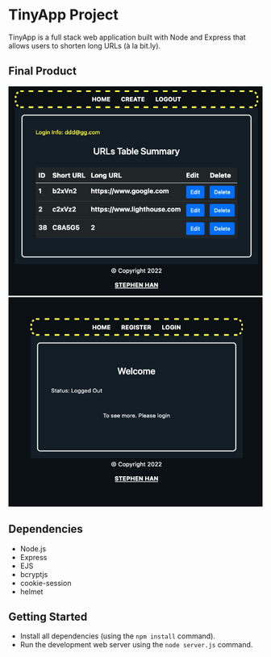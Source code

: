# TinyApp Project

TinyApp is a full stack web application built with Node and Express that allows users to shorten long URLs (à la bit.ly).

## Final Product

!["logged in page"](https://github.com/sthan3990/tinyapp/blob/main/docs/screenshot1.png)
!["before logging in"](https://github.com/sthan3990/tinyapp/blob/main/docs/screenshot2.png)

## Dependencies

- Node.js
- Express
- EJS
- bcryptjs
- cookie-session
- helmet 

## Getting Started

- Install all dependencies (using the `npm install` command).
- Run the development web server using the `node server.js` command.
